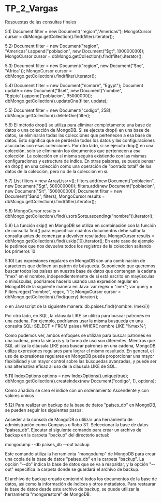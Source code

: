 # TP_2_Vargas

Respuestas de las consultas finales

5.1)
  Document filter = new Document("region","Americas");
  MongoCursor<Document> cursor = dbMongo.getCollection().find(filter).iterator();

5.2)
  Document filter = new Document("region", "Americas").append("poblacion", new Document("$gt", 100000000));
  MongoCursor<Document> cursor = dbMongo.getCollection().find(filter).iterator();
  
5.3)
  Document filter = new Document("region", new Document("$ne", "Africa"));
  MongoCursor<Document> cursor = dbMongo.getCollection().find(filter).iterator();
  
5.4)
  Document filter = new Document("nombre", "Egypt");
  Document update = new Document("$set", new Document("nombre", "Egipto").append("poblacion", 95000000));
  dbMongo.getCollection().updateOne(filter, update);

5.5)
  Document filter = new Document("codigo", 258);
  dbMongo.getCollection().deleteOne(filter);
  
5.6)
  El método drop() se utiliza para eliminar completamente una base de datos o una colección de MongoDB.
  Si se ejecuta drop() en una base de datos, se eliminarán todas las colecciones que pertenecen a esa base de datos. 
  Esto significa que se perderán todos los datos y las configuraciones asociadas con esas colecciones. 
  Por otro lado, si se ejecuta drop() en una colección, solo se eliminarán los documentos que pertenecen a esa colección. 
  La colección en sí misma seguirá existiendo con las mismas configuraciones y estructura de índice. 
  En otras palabras, se puede pensar en drop() en una colección como una operación de "borrado total" de los datos de la colección, 
  pero no de la colección en sí.
  
5.7)
  List<Document> filters = new ArrayList<>();
  filters.add(new Document("poblacion", new Document("$gt", 50000000)));
  filters.add(new Document("poblacion", new Document("$lt", 150000000)));
  Document filter = new Document("$and", filters);
  MongoCursor<Document> results = dbMongo.getCollection().find(filter).iterator();
  
5.8)
  MongoCursor<Document> results = dbMongo.getCollection().find().sort(Sorts.ascending("nombre")).iterator();

5.9)
  La función skip() en MongoDB se utiliza en combinación con la función de consulta find() para especificar cuántos documentos 
  debe saltar la consulta antes de comenzar a devolver resultados.
  MongoCursor<Document> results = dbMongo.getCollection().find().skip(10).iterator();
  En este caso de ejemplo le pedimos que nos devuelva todos los registros de la coleccion saltando los primeros 10
  
5.10)
  Las expresiones regulares en MongoDB son una combinación de caracteres que definen un patrón de búsqueda.
  Suponiendo que queremos buscar todos los países en nuestra base de datos que contengan la cadena "mex" en el nombre, 
  independientemente de si está escrito en mayúsculas o minúsculas, podríamos hacerlo usando una expresión regular en MongoDB de la siguiente manera en Java:
  var regex = "mex";
  var query = Filters.regex("nombre", regex, "i");
  MongoCursor<Document> cursor = dbMongo.getCollection().find(query).iterator();
  
  o en Javascript de la siguiente manera: 
  db.paises.find({nombre: /mex/i})
  
  Por otro lado, en SQL, la cláusula LIKE se utiliza para buscar patrones en una cadena. 
  Por ejemplo, podríamos usar la misma busqueda en una consulta SQL:
  SELECT * FROM paises WHERE nombre LIKE '%mex%';
  
  Como podemos ver, ambos enfoques se utilizan para buscar patrones en una cadena, pero la sintaxis y la forma de uso son diferentes. 
  Mientras que SQL utiliza la cláusula LIKE para buscar patrones en una cadena, MongoDB utiliza expresiones regulares para lograr el mismo resultado. 
  En general, el uso de expresiones regulares en MongoDB puede proporcionar una mayor flexibilidad y un mayor control sobre las búsquedas avanzadas, 
  y puede ser una alternativa eficaz al uso de la cláusula LIKE de SQL.
  
5.11)
  IndexOptions options = new IndexOptions().unique(true);
  dbMongo.getCollection().createIndex(new Document("codigo", 1), options);
  
  Como añadido se crea el indice con un ordenamiento Ascendente y con valores unicos
  
5.12)
  Para realizar un backup de la base de datos "países_db" en MongoDB, se pueden seguir los siguientes pasos:

  Acceder a la consola de MongoDB o utilizar una herramienta de administración como Compass o Robo 3T.
  Seleccionar la base de datos "países_db".
  Ejecutar el siguiente comando para crear un archivo de backup en la carpeta "backup" del directorio actual:

  mongodump --db países_db --out backup
  
  Este comando utiliza la herramienta "mongodump" de MongoDB para crear una copia de la base de datos "países_db" en la carpeta "backup". 
  La opción "--db" indica la base de datos que se va a respaldar, y la opción "--out" especifica la carpeta donde se guardará el archivo de backup.

  El archivo de backup creado contendrá todos los documentos de la base de datos, así como la información de índices y otros metadatos. 
  Para restaurar la base de datos desde este archivo de backup, se puede utilizar la herramienta "mongorestore" de MongoDB.
